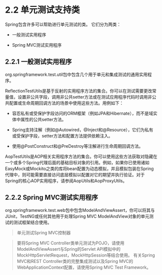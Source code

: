 # 2.2 单元测试支持类

Spring包含许多可以帮助进行单元测试的类。 它们分为两类：

* 一般测试实用程序

* Spring MVC测试实用程序

## 2.2.1 一般测试实用程序

org.springframework.test.util包中包含几个用于单元和集成测试的通用实用程序。

ReflectionTestUtils是基于反射的实用程序方法的集合。你可以在测试需要更改常量值，设置非公共字段，调用非公共setter方法或在测试应用程序代码时调用非公共配置或生命周期回调方法的场景中使用这些方法。用例如下：

* 容忍私有或受保护字段访问的ORM框架（例如JPA和Hibernate），而不是域实体中属性的公共setter方法。

* Spring支持注解（例如@Autowired，@Inject和@Resource），它们为私有或受保护字段，setter方法和配置方法提供依赖注入。

* 使用@PostConstruct和@PreDestroy等注解进行生命周期回调方法。

AopTestUtils是AOP相关实用程序方法的集合。你可以使用这些方法获取对隐藏在一个或多个Spring代理后面的基础目标对象的引用。例如，如果你已使用诸如EasyMock或Mockito之类的库将bean配置为动态模拟，并且模拟包装在Spring代理中，则可能需要直接访问底层模拟以配置对它的期望并执行验证。对于Spring的核心AOP实用程序，请参阅AopUtils和AopProxyUtils。

## 2.2.2 Spring MVC测试实用程序

org.springframework.test.web包中包含ModelAndViewAssert，你可以将其与JUnit，TestNG或任何其他用于处理Spring MVC ModelAndView对象的单元测试的测试框架结合使用。

>单元测试Spring MVC控制器

>要将Spring MVC Controller类单元测试为POJO，请使用ModelAndViewAssert与Spring的Servlet API模拟中的MockHttpServletRequest，MockHttpSession等结合使用。 有关Spring MVC和REST Controller类的完整集成测试以及Spring MVC的WebApplicationContext配置，请使用Spring MVC Test Framework。

